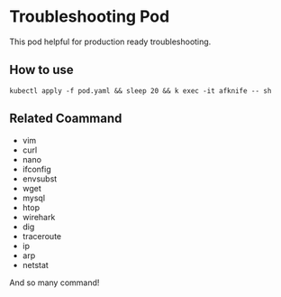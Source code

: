 # Troubleshooting Pod

This pod helpful for production ready troubleshooting. 

## How to use

`kubectl apply -f pod.yaml && sleep 20 && k exec -it afknife -- sh`

## Related Coammand

* vim
* curl
* nano
* ifconfig
* envsubst
* wget
* mysql
* htop
* wirehark
* dig
* traceroute
* ip 
* arp
* netstat

And so many command!
